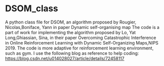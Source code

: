 # DSOM_class
A python class file for DSOM, an algorithm proposed by Rougier, Nicolas,Boniface, Yann in paper Dynamic self-organising map
The code is a part of work for implementing the algorithm proposed by Lo, Yat Long,Ghiassian, Sina, in their paper Overcoming Catastrophic Interference in Online Reinforcement Learning with Dynamic Self-Organizing Maps,NIPS 2019.
The code is more adaptive for reinforcement learning environment, such as gym. 
I use the following blog as reference to help coding: https://blog.csdn.net/u014028027/article/details/72458117
